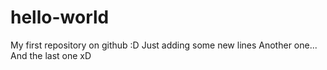 # hello-world
My first repository on github :D
Just adding some new lines
Another one...
And the last one xD
